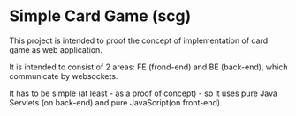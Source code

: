 # Simple Card Game (scg)
This project is intended to proof the concept of implementation of card game as web application.

It is intended to consist of 2 areas: FE (frond-end) and BE (back-end), which communicate by websockets.

It has to be simple (at least - as a proof of concept) - so it uses pure Java Servlets (on back-end) and pure JavaScript(on front-end).
